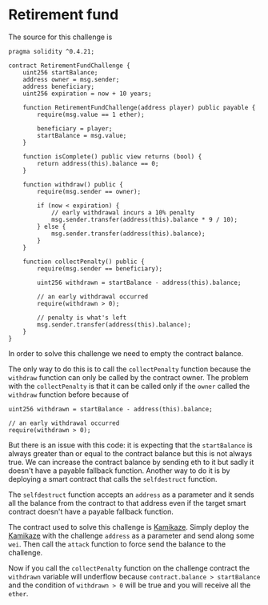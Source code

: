 # Retirement fund

The source for this challenge is
```
pragma solidity ^0.4.21;

contract RetirementFundChallenge {
    uint256 startBalance;
    address owner = msg.sender;
    address beneficiary;
    uint256 expiration = now + 10 years;

    function RetirementFundChallenge(address player) public payable {
        require(msg.value == 1 ether);

        beneficiary = player;
        startBalance = msg.value;
    }

    function isComplete() public view returns (bool) {
        return address(this).balance == 0;
    }

    function withdraw() public {
        require(msg.sender == owner);

        if (now < expiration) {
            // early withdrawal incurs a 10% penalty
            msg.sender.transfer(address(this).balance * 9 / 10);
        } else {
            msg.sender.transfer(address(this).balance);
        }
    }

    function collectPenalty() public {
        require(msg.sender == beneficiary);

        uint256 withdrawn = startBalance - address(this).balance;

        // an early withdrawal occurred
        require(withdrawn > 0);

        // penalty is what's left
        msg.sender.transfer(address(this).balance);
    }
}
```

In order to solve this challenge we need to empty the contract
balance.

The only way to do this is to call the `collectPenalty` function
because the `withdraw` function can only be called by the contract
owner. The problem with the `collectPenalty` is that it can be called
only if the `owner` called the `withdraw` function before because of

```
uint256 withdrawn = startBalance - address(this).balance;

// an early withdrawal occurred
require(withdrawn > 0);
```

But there is an issue with this code: it is expecting that the 
`startBalance` is always greater than or equal to the contract
balance but this is not always true. We can increase the contract
balance by sending eth to it but sadly it doesn't have a payable
fallback function. Another way to do it is by deploying a smart
contract that calls the `selfdestruct` function.

The `selfdestruct` function accepts an `address` as a parameter
and it sends all the balance from the contract to that address
even if the target smart contract doesn't have a payable fallback
function.

The contract used to solve this challenge is [Kamikaze](Kamikaze.sol).
Simply deploy the [Kamikaze](Kamikaze.sol) with the challenge
`address` as a parameter and send along some `wei`. Then call
the `attack` function to force send the balance to the challenge.

Now if you call the `collectPenalty` function on the challenge
contract the `withdrawn` variable will underflow because
`contract.balance > startBalance` and the condition of
`withdrawn > 0` will be true and you will receive all the `ether`.
